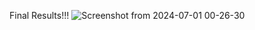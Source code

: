 Final Results!!!
![Screenshot from 2024-07-01 00-26-30](https://github.com/paramjeetn/Doctor_Copilot_V1/assets/135497322/ae637df4-74a3-496c-8766-8cf6963cd640)
